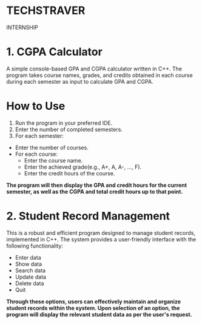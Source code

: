 # TECHSTRAVER
INTERNSHIP

#  1. CGPA Calculator
A simple console-based GPA and CGPA calculator written in C++. The program takes course names, grades, and credits obtained in each course during each semester as input to calculate GPA and CGPA.

# How to Use
1. Run the program in your preferred IDE.
2. Enter the number of completed semesters.
3. For each semester:
 * Enter the number of courses.
 * For each course:
   * Enter the course name.
   * Enter the achieved grade(e.g., A+, A, A-, ..., F).
   * Enter the credit hours of the course.

**The program will then display the GPA and credit hours for the current semester, as well as the CGPA and total credit hours up to that point.**


# 2. Student Record Management

This is a robust and efficient program designed to manage student records, implemented in C++. The system provides a user-friendly interface with the following functionality:
* Enter data
* Show data
* Search data
* Update data
* Delete data
* Quit

**Through these options, users can effectively maintain and organize student records within the system. Upon selection of an option, the program will display the relevant student data as per the user's request.**
